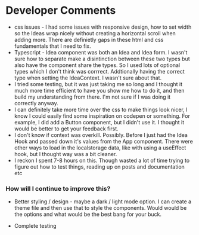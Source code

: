 # Developer Comments

- css issues - I had some issues with responsive design, how to set width so the Ideas wrap nicely without creating a horizontal scroll when adding more. There are definietly gaps in these html and css fundamentals that I need to fix.
- Typescript - Idea component was both an Idea and Idea form. I wasn't sure how to separate make a disintinction between these two types but also have the component share the types. So I used lots of optional types which I don't think was corrrect. Addtionally having the correct type when setting the IdeaContext. I wasn't sure about that.
- I tried some testing, but it was just taking me so long and I thought it much more time efficient to have you show me how to do it, and then build my understanding from there. I'm not sure if I was doing it correctly anyway.
- I can definitely take more time over the css to make things look nicer, I know I could easily find some inspiration on codepen or something. For example, I did add a Button component, but I didn't use it. I thought it would be better to get your feedback first.
- I don't know if context was overkill. Possibly. Before I just had the Idea Hook and passed down it's values from the App component. There were other ways to load in the localstorage data, like with using a useEffect hook, but I thought way was a bit cleaner.
- I reckon I spent 7-8 hours on this. Though wasted a lot of time trying to figure out how to test things, reading up on posts and documentation etc

### How will I continue to improve this?

- Better styling / design - maybe a dark / light mode option. I can create a theme file and then use that to style the components. Would would be the options and what would be the best bang for your buck.

- Complete testing
